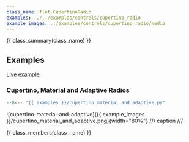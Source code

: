```yaml
---
class_name: flet.CupertinoRadio
examples: ../../examples/controls/cupertino_radio
example_images: ../examples/controls/cupertino_radio/media
---
```


{{ class_summary(class_name) }}

## Examples

[Live example](https://flet-controls-gallery.fly.dev/input/cupertinoradio)

### Cupertino, Material and Adaptive Radios

```python
--8<-- "{{ examples }}/cupertino_material_and_adaptive.py"
```

![cupertino-material-and-adaptive]({{ example_images }}/cupertino_material_and_adaptive.png){width="80%"}
/// caption
///

{{ class_members(class_name) }}
